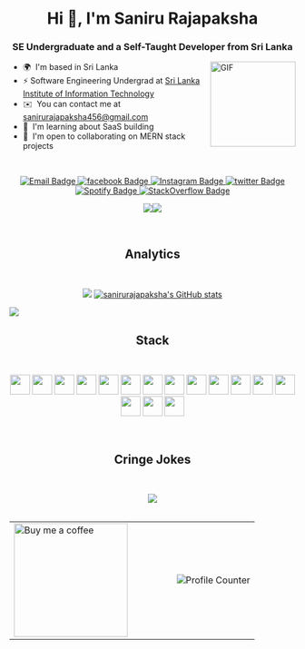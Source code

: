 <h1 align="center">Hi 👋, I'm Saniru Rajapaksha</h1>
<h3 align="center">SE Undergraduate and a Self-Taught Developer from Sri Lanka</h3>

<img align="right" height="150rem" alt="GIF" src="https://media.giphy.com/media/ZVik7pBtu9dNS/giphy.gif" />

* 🌍  I'm based in Sri Lanka
* ⚡  Software Engineering Undergrad at [Sri Lanka Institute of Information Technology](https://www.sliit.lk/)
* ✉️  You can contact me at [sanirurajapaksha456@gmail.com](mailto:sanirurajapaksha456@gmail.com)
* 🧠  I'm learning about SaaS building
* 🤝  I'm open to collaborating on MERN stack projects

<br>
<p align="center">
  <a target="_blank" href="mailto:sanirurajapaksha456@gmail.com">
   <img src="https://img.shields.io/badge/Gmail-D14836?style=for-the-badge&logo=gmail&logoColor=white" alt="Email Badge">
  </a>
  <a target="_blank" href="https://www.facebook.com/sanirurajapaksha.69/">
   <img src="https://img.shields.io/badge/Facebook-1877F2?style=for-the-badge&logo=facebook&logoColor=white" alt="facebook Badge">
  </a>
  <a target="_blank" href="https://www.instagram.com/snru_vevo/">
   <img src="https://img.shields.io/badge/Instagram-E4405F?style=for-the-badge&logo=instagram&logoColor=white" alt="Instagram Badge">
  </a>
  <a target="_blank" href="https://twitter.com/snru_vevo">
   <img src="https://img.shields.io/badge/Twitter-1DA1F2?style=for-the-badge&logo=twitter&logoColor=white" alt="twitter Badge">
  </a>
  <a target="_blank" href="https://open.spotify.com/user/zfm2dj0blp1rl8y4w5n2ifiy0?si=fc3ace7ade984bb9">
   <img src="https://img.shields.io/badge/Spotify-1ED760?&style=for-the-badge&logo=spotify&logoColor=white" alt="Spotify Badge">
  </a>
  <a target="_blank" href="https://stackoverflow.com/users/14895464/saniru-rajapaksha">
   <img src="https://img.shields.io/badge/Stack_Overflow-FE7A16?style=for-the-badge&logo=stack-overflow&logoColor=white" alt="StackOverflow Badge">
  </a>
</p>

<p align="center">
 <a href="https://www.twitter.com/snru_vevo" target="_blank" rel="noreferrer"><img
 src="https://img.shields.io/twitter/follow/snru_vevo?logo=twitter&style=for-the-badge&color=0891b2&labelColor=1c1917"
 /></a><a href="https://www.github.com/sanirurajapaksha" target="_blank" rel="noreferrer"><img
 src="https://img.shields.io/github/followers/sanirurajapaksha?logo=github&style=for-the-badge&color=0891b2&labelColor=1c1917" /></a>
</p>
<br>
<h2 align="center">Analytics</h2>
<br>

<p align="center">
 <a href="http://www.github.com/sanirurajapaksha"><img src="https://github-readme-streak-stats.herokuapp.com/?user=sanirurajapaksha&stroke=ffffff&background=1c1917&ring=0891b2&fire=0891b2&currStreakNum=ffffff&currStreakLabel=0891b2&sideNums=ffffff&sideLabels=ffffff&dates=ffffff&hide_border=true" /></a>
 <a href="http://www.github.com/sanirurajapaksha" align="right"><img src="https://github-readme-stats.vercel.app/api?username=sanirurajapaksha&show_icons=true&hide=&count_private=true&title_color=0891b2&text_color=ffffff&icon_color=0891b2&bg_color=1c1917&hide_border=true&show_icons=true" alt="sanirurajapaksha's GitHub stats" /></a>
</p>

[![](https://github-readme-activity-graph.vercel.app/graph?username=sanirurajapaksha&bg_color=000000&color=ffffff&line=ffffff&point=ffffff&area=true&hide_border=true)](https://github.com/ashutosh00710/github-readme-activity-graph)
<br>

<h2 align="center">Stack</h2>
<br>
<p align="center">
  <img height="35rem" src="https://img.shields.io/badge/React-20232A?style=for-the-badge&logo=react&logoColor=61DAFB" />
  <img height="35rem" src="https://img.shields.io/badge/React_Native-20232A?style=for-the-badge&logo=react&logoColor=61DAFB" />
  <img height="35rem" src="https://img.shields.io/badge/JavaScript-F7DF1E?style=for-the-badge&logo=javascript&logoColor=black" />
  <img height="35rem" src="https://img.shields.io/badge/HTML5-E34F26?style=for-the-badge&logo=html5&logoColor=white" />
  <img height="35rem" src="https://img.shields.io/badge/CSS3-1572B6?style=for-the-badge&logo=css3&logoColor=white" />
  <img height="35rem" src="https://img.shields.io/badge/Tailwind_CSS-38B2AC?style=for-the-badge&logo=tailwind-css&logoColor=white" />
  <img height="35rem" src="https://img.shields.io/badge/Redux-593D88?style=for-the-badge&logo=redux&logoColor=white" />
  <img height="35rem" src="https://img.shields.io/badge/React_Router-CA4245?style=for-the-badge&logo=react-router&logoColor=white" />
  <img height="35rem" src="https://img.shields.io/badge/MongoDB-4EA94B?style=for-the-badge&logo=mongodb&logoColor=white" />
  <img height="35rem" src="https://img.shields.io/badge/Google_Cloud-4285F4?style=for-the-badge&logo=google-cloud&logoColor=white" />
  <img height="35rem" src="https://img.shields.io/badge/Gatsby-663399?style=for-the-badge&logo=gatsby&logoColor=white" />
  <img height="35rem" src="https://img.shields.io/badge/Dart-0175C2?style=for-the-badge&logo=dart&logoColor=white" />
  <img height="35rem" src="https://img.shields.io/badge/Python-14354C?style=for-the-badge&logo=python&logoColor=white" />
  <img height="35rem" src="https://img.shields.io/badge/Node.js-43853D?style=for-the-badge&logo=node.js&logoColor=white" />
  <img height="35rem" src="https://img.shields.io/badge/Flutter-02569B?style=for-the-badge&logo=flutter&logoColor=white" />
  <img height="35rem" src="https://img.shields.io/badge/Heroku-430098?style=for-the-badge&logo=heroku&logoColor=white" />
</p>

<br>

<h2 align="center">Cringe Jokes</h2>
<br>
<p align="center"><img align="center" src="https://readme-jokes.vercel.app/api" />
<br>
<br>

<table align="center" width="100%">
  <tr>
    <td align="left" width="50%">
      <a href="https://www.buymeacoffee.com/snru">
        <img src="https://cdn.buymeacoffee.com/buttons/v2/default-yellow.png" width="200" alt="Buy me a coffee" />
      </a>
    </td>
    <td align="right" width="50%">
      <img src="https://profile-counter.glitch.me/sanirurajapaksha/count.svg" alt="Profile Counter" />
    </td>
  </tr>
</table>
